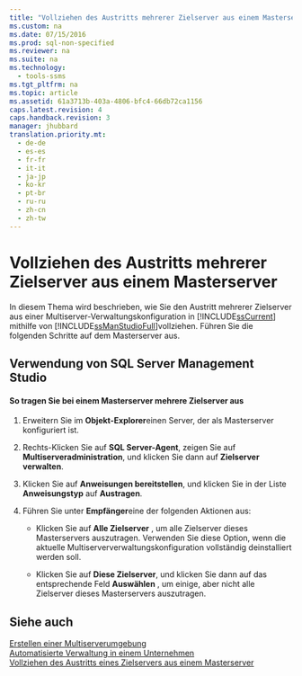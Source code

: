 ```yaml
---
title: "Vollziehen des Austritts mehrerer Zielserver aus einem Masterserver"
ms.custom: na
ms.date: 07/15/2016
ms.prod: sql-non-specified
ms.reviewer: na
ms.suite: na
ms.technology: 
  - tools-ssms
ms.tgt_pltfrm: na
ms.topic: article
ms.assetid: 61a3713b-403a-4806-bfc4-66db72ca1156
caps.latest.revision: 4
caps.handback.revision: 3
manager: jhubbard
translation.priority.mt: 
  - de-de
  - es-es
  - fr-fr
  - it-it
  - ja-jp
  - ko-kr
  - pt-br
  - ru-ru
  - zh-cn
  - zh-tw
---
```

# Vollziehen des Austritts mehrerer Zielserver aus einem Masterserver
In diesem Thema wird beschrieben, wie Sie den Austritt mehrerer Zielserver aus einer Multiserver-Verwaltungskonfiguration in [!INCLUDE[ssCurrent](../content/includes/ssCurrent_md.md)] mithilfe von [!INCLUDE[ssManStudioFull](../content/includes/ssManStudioFull_md.md)]vollziehen. Führen Sie die folgenden Schritte auf dem Masterserver aus.  
  
## <a name="SSMSProcedure"></a>Verwendung von SQL Server Management Studio  
  
#### So tragen Sie bei einem Masterserver mehrere Zielserver aus  
  
1.  Erweitern Sie im **Objekt-Explorer**einen Server, der als Masterserver konfiguriert ist.  
  
2.  Rechts\-Klicken Sie auf **SQL Server-Agent**, zeigen Sie auf **Multiserveradministration**, und klicken Sie dann auf **Zielserver verwalten**.  
  
3.  Klicken Sie auf **Anweisungen bereitstellen**, und klicken Sie in der Liste **Anweisungstyp** auf **Austragen**.  
  
4.  Führen Sie unter **Empfänger**eine der folgenden Aktionen aus:  
  
    -   Klicken Sie auf **Alle Zielserver** , um alle Zielserver dieses Masterservers auszutragen. Verwenden Sie diese Option, wenn die aktuelle Multiserververwaltungskonfiguration vollständig deinstalliert werden soll.  
  
    -   Klicken Sie auf **Diese Zielserver**, und klicken Sie dann auf das entsprechende Feld **Auswählen** , um einige, aber nicht alle Zielserver dieses Masterservers auszutragen.  
  
## Siehe auch  
[Erstellen einer Multiserverumgebung](../content/Create-a-Multiserver-Environment.md)  
[Automatisierte Verwaltung in einem Unternehmen](../content/Automated-Administration-Across-an-Enterprise.md)  
[Vollziehen des Austritts eines Zielservers aus einem Masterserver](../content/Defect-a-Target-Server-from-a-Master-Server.md)  
  
